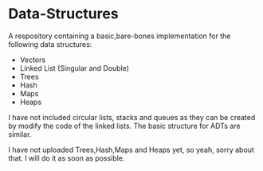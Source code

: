 # Data-Structures
A respository containing a basic,bare-bones implementation for the following data structures:
- Vectors
- Linked List (Singular and Double) 
- Trees
- Hash
- Maps
- Heaps

I have not included circular lists, stacks and queues as they can be created by modify the code of the linked lists. The basic structure for ADTs are similar.

I have not uploaded Trees,Hash,Maps and Heaps yet, so yeah, sorry about that. I will do it as soon as possible.
